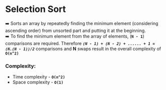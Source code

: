 # Selection Sort

:arrow_right: Sorts an array by repeatedly finding the minimum element (considering ascending order) from unsorted part and putting it at the beginning. <br />
:arrow_right: To find the minimum element from the array of  elements, (**`N - 1`**) comparisons are required. Therefore **_`(N - 1) + (N - 2) + ...... + 1 = (N.(N - 1))/2`_** comparisons and **N** swaps result in the overall complexity of **`O(n^2)`**<br />

### Complexity:
 - Time complexity - **`O(n^2)`**
 - Space complexity - **`O(1)`**
